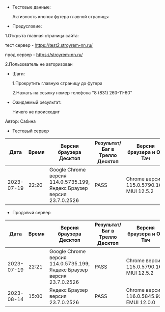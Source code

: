 * Тестовые данные:

	Активность кнопок футера главной страницы
 
* Предусловие:

 1.Открыта главная страница сайта:
 
 тест сервер - https://test2.stroyrem-nn.ru/
 
 прод сервер - https://stroyrem-nn.ru/
 
 2.Пользователь не авторизован
 
 
* Шаги:

  1.Прокрутить главную страницу до футера
  
  2.Нажать на ссылку номер телефона "8 (831) 260-11-60"

* Ожидаемый результат:

   Ничего не происходит


Автор: Сабина

* Тестовый сервер 

| Дата | Время | Версия браузера Десктоп | Результат/Баг в Трелло Десктоп|  Версия браузера и ОС Тач |Результат/Баг в Трелло Тач| Дата релиза| QA  |
| --- | --- | --- | --- |  --- | --- | --- | --- |   
| 2023-07-19 | 22:20 | Google Chrome версия 114.0.5735.199, Яндекс Браузер версия 23.7.0.2526 | PASS | Chrome версия 115.0.5790.166 MIUI 12.5.2 | PASS  | 2023-06-16 | Сабина |  

* Продовый сервер

| Дата | Время | Версия браузера Десктоп | Результат/Баг в Трелло Десктоп|  Версия браузера и ОС Тач |Результат/Баг в Трелло Тач| Дата релиза| QA  |
| --- | --- | --- | --- |  --- | --- | --- | --- |   
| 2023-07-19 | 22:21 | Google Chrome версия 114.0.5735.199, Яндекс Браузер версия 23.7.0.2526 | PASS | Chrome версия 115.0.5790.166 MIUI 12.5.2 | PASS  | 2023-06-16 | Сабина |  
| 2023-08-14 | 15:00 | Яндекс Браузер версия 23.7.0.2526 | PASS | Chrome версия 116.0.5845.92 EMUI 12.0.0 | PASS  | 2023-08-13 | Евгения |
